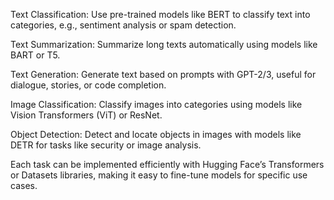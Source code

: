 Text Classification: Use pre-trained models like BERT to classify text into categories, e.g., sentiment analysis or spam detection.

Text Summarization: Summarize long texts automatically using models like BART or T5.

Text Generation: Generate text based on prompts with GPT-2/3, useful for dialogue, stories, or code completion.

Image Classification: Classify images into categories using models like Vision Transformers (ViT) or ResNet.

Object Detection: Detect and locate objects in images with models like DETR for tasks like security or image analysis.

Each task can be implemented efficiently with Hugging Face’s Transformers or Datasets libraries, making it easy to fine-tune models for specific use cases.
